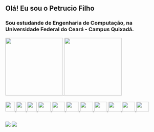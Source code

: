 ## Olá! Eu sou o Petrucio Filho

### Sou estudande de Engenharia de Computação, na Universidade Federal do Ceará - Campus Quixadá.

<div>
  <a href="https://github.com/petrucioFilho">
  <img height="180em" src="https://github-readme-stats.vercel.app/api?username=petrucioFilho&show_icons=true&theme=tokyonight&include_all_commits=true&count_private=true"/>
  <img height="180em" src="https://github-readme-stats.vercel.app/api/top-langs/?username=petrucioFilho&layout=compact&langs_count=7&theme=tokyonight"/>
  
</div>
<div style="display: inline_block"><br>
  <img height="30" width="30" src="https://img.icons8.com/?size=100&id=asWSSTBrDlTW&format=png&color=000000" />
  <img height="30" width="30" src="https://img.icons8.com/?id=BUnExfsRs3CW&format=png&color=000000" />
  <img height="30" width="30" src="https://img.icons8.com/?size=100&id=HcQEdKCkXUs3&format=png&color=000000" />
  <img height="30" width="40" src="https://cdn.jsdelivr.net/gh/devicons/devicon/icons/html5/html5-original-wordmark.svg" />
  <img height="30" width="40" src="https://cdn.jsdelivr.net/gh/devicons/devicon/icons/css3/css3-original-wordmark.svg" />
  <img height="30" width="40" src="https://cdn.jsdelivr.net/gh/devicons/devicon/icons/bootstrap/bootstrap-original.svg" />
  <img height="30" width="40" src="https://cdn.jsdelivr.net/gh/devicons/devicon/icons/java/java-original-wordmark.svg" />
  <img height="30" width="40" src="https://cdn.jsdelivr.net/gh/devicons/devicon/icons/javascript/javascript-original.svg" />
  <img height="30" width="40" src="https://cdn.jsdelivr.net/gh/devicons/devicon/icons/arduino/arduino-original-wordmark.svg" />
  <img height="30" width="40" src="https://cdn.jsdelivr.net/gh/devicons/devicon/icons/c/c-original.svg" />
  <img height="30" width="40" src="https://cdn.jsdelivr.net/gh/devicons/devicon/icons/cplusplus/cplusplus-original.svg" />
  </div>
  
  ##

  <div> 
  <a href = "mailto:petrucioneves22@gmail.com"><img src="https://img.shields.io/badge/-Gmail-D14836?style=for-the-badge&logo=gmail&logoColor=white" target="_blank"></a>
  <a href="https://www.linkedin.com/in/petrucio-filho-neves-4821911b3" target="_blank"><img src="https://img.shields.io/badge/-LinkedIn-%230077B5?style=for-the-badge&logo=linkedin&logoColor=white" target="_blank"></a> 
</div>
